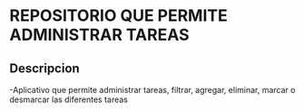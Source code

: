 # REPOSITORIO QUE PERMITE ADMINISTRAR TAREAS
## Descripcion
-Aplicativo que permite administrar tareas, filtrar, agregar, eliminar, marcar o desmarcar las diferentes tareas 
